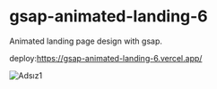 # gsap-animated-landing-6
Animated landing page design with gsap.

deploy:https://gsap-animated-landing-6.vercel.app/

![Adsız1](https://user-images.githubusercontent.com/46084021/171846295-4c41ff22-0d71-4739-aa57-7ffde24430ab.png)
